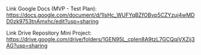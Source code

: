 Link Google Docs (MVP - Test Plan):
https://docs.google.com/document/d/1IsHc_WUFYqBZfOBvp5CZYzuj4wMDD0zk9753tnAmxhc/edit?usp=sharing

Link Drive Repository Mini Project:
https://drive.google.com/drive/folders/1GEN95L_cpIen8A9tzL7GCQqjVXZij3AG?usp=sharing